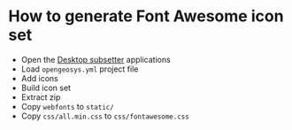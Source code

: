 # How to generate Font Awesome icon set

- Open the [Desktop subsetter](https://fontawesome.com/how-to-use/on-the-desktop/other-topics/subsetter) applications
- Load `opengeosys.yml` project file
- Add icons
- Build icon set
- Extract zip
- Copy `webfonts` to `static/`
- Copy `css/all.min.css` to `css/fontawesome.css`
